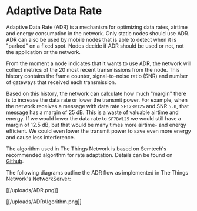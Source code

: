 # Adaptive Data Rate

Adaptive Data Rate (ADR) is a mechanism for optimizing data rates, airtime and energy consumption in the network. Only static nodes should use ADR. ADR can also be used by mobile nodes that is able to detect when it is "parked" on a fixed spot. Nodes decide if ADR should be used or not, not the application or the network.

From the moment a node indicates that it wants to use ADR, the network will collect metrics of the 20 most recent transmissions from the node. This history contains the frame counter, signal-to-noise ratio (SNR) and number of gateways that received each transmission.

Based on this history, the network can calculate how much "margin" there is to increase the data rate or lower the transmit power. For example, when the network receives a message with data rate `SF12BW125` and SNR `5.0`, that message has a margin of 25 dB. This is a waste of valuable airtime and energy. If we would lower the data rate to `SF7BW125` we would still have a margin of 12.5 dB, but that would be many times more airtime- and energy efficient. We could even lower the transmit power to save even more energy and cause less interference.

The algorithm used in The Things Network is based on Semtech's recommended algorithm for rate adaptation. Details can be found on [Github](https://github.com/TheThingsNetwork/ttn/issues/265#issuecomment-255092765).

The following diagrams outline the ADR flow as implemented in The Things Network's NetworkServer:

[[/uploads/ADR.png]]

[[/uploads/ADRAlgorithm.png]]